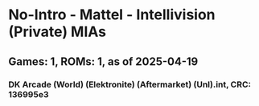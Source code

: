 # No-Intro - Mattel - Intellivision (Private) MIAs
## Games: 1, ROMs: 1, as of 2025-04-19

### DK Arcade (World) (Elektronite) (Aftermarket) (Unl).int, CRC: 136995e3
